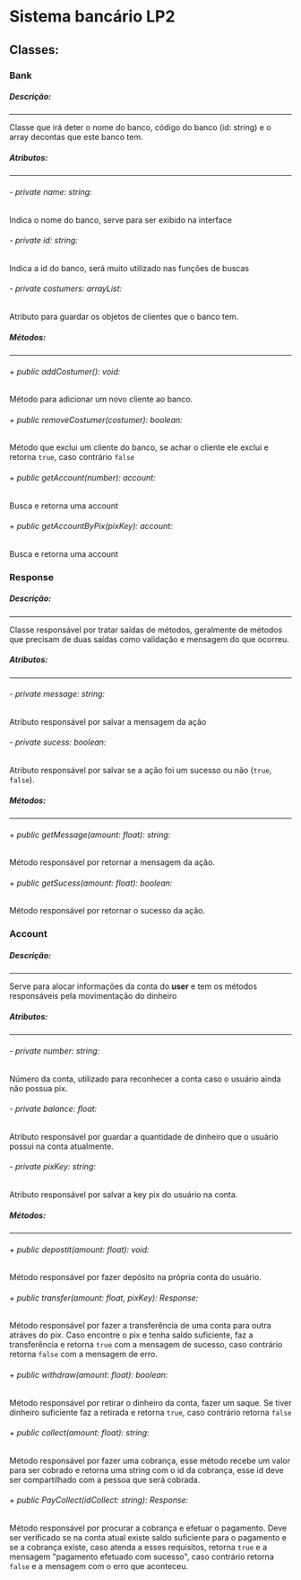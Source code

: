 # Sistema bancário LP2

## Classes:

### Bank
##### Descrição:
---
Classe que irá deter o nome do banco, código do banco (id: string) e o array decontas que este banco tem.

##### Atributos:
---
###### - private name: string:
  Indica o nome do banco, serve para ser exibido na interface

###### - private id: string:
  Indica a id do banco, será muito utilizado nas funções de buscas

###### - private costumers: arrayList<costumer>:
  Atributo para guardar os objetos de clientes que o banco tem.

##### Métodos:
  ---
###### + public addCostumer(): void:
  Método para adicionar um novo cliente ao banco.
###### + public removeCostumer(costumer): boolean:
  Método que exclui um cliente do banco, se achar o cliente ele exclui e retorna `true`, caso contrário `false`
###### + public getAccount(number): account:
  Busca e retorna uma account
###### + public getAccountByPix(pixKey): account:
  Busca e retorna uma account

### Response
##### Descrição:
---
Classe responsável por tratar saídas de métodos, geralmente de métodos que precisam de duas saídas como validação e mensagem do que ocorreu.

##### Atributos:
---
###### - private message: string:
  Atributo responsável por salvar a mensagem da ação
###### - private sucess: boolean:
  Atributo responsável por salvar se a ação foi um sucesso ou não (`true`, `false`).
  
##### Métodos:
---
###### + public getMessage(amount: float): string:
  Método responsável por retornar a mensagem da ação.
  
###### + public getSucess(amount: float): boolean:
  Método responsável por retornar o sucesso da ação.

### Account
##### Descrição:
---
Serve para alocar informações da conta do **user** e tem os métodos responsáveis pela movimentação do dinheiro
  
##### Atributos:
---
###### - private number: string:
  Número da conta, utilizado para reconhecer a conta caso o usuário ainda não possua pix.
###### - private balance: float:
  Atributo responsável por guardar a quantidade de dinheiro que o usuário possui na conta atualmente.
###### - private pixKey: string:
  Atributo responsável por salvar a key pix do usuário na conta.

##### Métodos:
---
###### + public depostit(amount: float): void:
  Método responsável por fazer depósito na própria conta do usuário.
  
###### + public transfer(amount: float, pixKey): Response:
  Método responsável por fazer a transferência de uma conta para outra atráves do pix. Caso encontre o pix e tenha saldo suficiente, faz a transferência e retorna `true` com a mensagem de sucesso, caso contrário retorna `false` com a mensagem de erro.
  
###### + public withdraw(amount: float): boolean:
  Método responsável por retirar o dinheiro da conta, fazer um saque. Se tiver dinheiro suficiente faz a retirada e retorna `true`, caso contrário retorna `false`

###### + public collect(amount: float): string:
  Método responsável por fazer uma cobrança, esse método recebe um valor para ser cobrado e retorna uma string com o id da cobrança, esse id deve ser compartilhado com a pessoa que será cobrada.
  
###### + public PayCollect(idCollect: string): Response:
  Método responsável por procurar a cobrança e efetuar o pagamento. Deve ser verificado se na conta atual existe saldo suficiente para o pagamento e se a cobrança existe, caso atenda a esses requisitos, retorna `true` e a mensagem "pagamento efetuado com sucesso", caso contrário retorna `false` e a mensagem com o erro que aconteceu.

